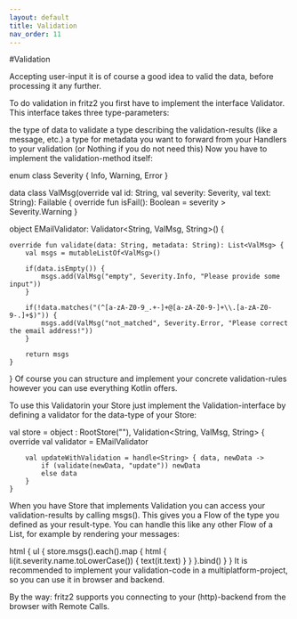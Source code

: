 ```yaml
---
layout: default
title: Validation
nav_order: 11
---
```

#Validation

Accepting user-input it is of course a good idea to valid the data, before processing it any further.

To do validation in fritz2 you first have to implement the interface Validator. This interface takes three type-parameters:

the type of data to validate
a type describing the validation-results (like a message, etc.)
a type for metadata you want to forward from your Handlers to your validation (or Nothing if you do not need this)
Now you have to implement the validation-method itself:

enum class Severity {
    Info,
    Warning,
    Error
}

data class ValMsg(override val id: String, val severity: Severity, val text: String): Failable {
    override fun isFail(): Boolean = severity > Severity.Warning
}

object EMailValidator: Validator<String, ValMsg, String>() {

    override fun validate(data: String, metadata: String): List<ValMsg> {
        val msgs = mutableListOf<ValMsg>()

        if(data.isEmpty()) {
            msgs.add(ValMsg("empty", Severity.Info, "Please provide some input"))
        }

        if(!data.matches("(^[a-zA-Z0-9_.+-]+@[a-zA-Z0-9-]+\\.[a-zA-Z0-9-.]+$)")) {
            msgs.add(ValMsg("not_matched", Severity.Error, "Please correct the email address!"))
        }

        return msgs
    }
}
Of course you can structure and implement your concrete validation-rules however you can use everything Kotlin offers.

To use this Validatorin your Store just implement the Validation-interface by defining a validator for the data-type of your Store:

val store = object : RootStore<String>(""), Validation<String, ValMsg, String> {
        override val validator = EMailValidator

        val updateWithValidation = handle<String> { data, newData ->
            if (validate(newData, "update")) newData
            else data
        }
    }
When you have Store that implements Validation you can access your validation-results by calling msgs(). This gives you a Flow of the type you defined as your result-type. You can handle this like any other Flow of a List, for example by rendering your messages:

html {
    ul {
        store.msgs().each().map {
            html {
                li(it.severity.name.toLowerCase()) {
                    text(it.text)
                }
            }
        }.bind()
    }
}
It is recommended to implement your validation-code in a multiplatform-project, so you can use it in browser and backend.

By the way: fritz2 supports you connecting to your (http)-backend from the browser with Remote Calls.